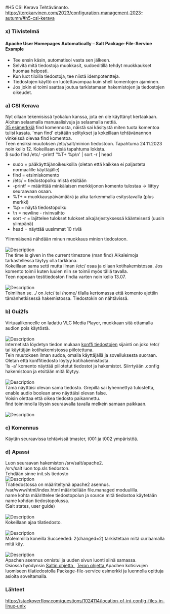 #H5 CSI Kerava
Tehtävänanto. https://terokarvinen.com/2023/configuration-management-2023-autumn/#h5-csi-kerava
### x) Tiivistelmä
#### Apache User Homepages Automatically – Salt Package-File-Service Example
- Tee ensin käsin, automatisoi vasta sen jälkeen.
- Selvitä mitä tiedostoja muokkasit, sudoeditillä tehdyt muokkaukset huomaa helposti.
- Kun luot tiloilla tiedostoja, tee niistä idempotentteja.
- Tiedostojen käyttö on luotettavampaa kuin shell komentojen ajaminen.
- Jos jokin ei toimi saattaa joutua tarkistamaan hakemistojen ja tiedostojen oikeudet.
### a) CSI Kerava
Nyt ollaan tekemisissä työkalun kanssa, jota en ole käyttänyt kertaakaan. Aloitan selaamalla manuaalisivuja ja selaamalla nettiä. <br>
<a href="https://www.tecmint.com/35-practical-examples-of-linux-find-command/">35 esimerkkiä</a> find komennosta, näistä sai käsitystä miten tuota komentoa tulisi kasata. 'man find' etsitään selitykset ja kokeillaan tehtävänannon vinkeissä olevaa find komentoa. <br>
Teen ensiksi muutoksen /etc/salt/minion tiedostoon. Tapahtuma 24.11.2023 noin kello 12. Kokeillaan etsiä tapahtuma lokista.<br>
$ sudo find /etc/ -printf '%T+ %p\n' | sort -r | head
- sudo = pääkäyttäjänoikeuksilla (oletan että kaikkea ei paljasteta normaalille käyttäjälle)
- find = etsimiskomento
- /etc/ = tiedostopolku mistä etsitään
- -printf = määrittää minkälaisen merkkijonon komento tulostaa -> liittyy seuraavaan osaan.
- %T+ = muokkauspäivämäärä ja aika tarkemmalla esitystavalla (plus merkki)
- %p = näytä tiedostopolku
- \n = newline - rivinvaihto
- sort -r = lajittelee tulokset tulokset aikajärjestyksessä käänteisesti (uusin ylimpänä)
- head = näyttää uusimmat 10 riviä

Ylimmäisenä nähdään minun muokkaus minion tiedostoon.  <br>
<br>
![Description](find.png)
<br>
The time is given in the current timezone (man find) Aikaleimoja tarkastellessa täytyy olla tarkkana. <br>
Kokeillaan sama setti mutta ilman /etc/ osaa ja ollaan kotihakemistossa. Jos komento toimii kuten luulen niin se toimii myös tällä tavalla. <br>
Teen nopeaan testitiedoston findia varten noin kello 13.07. <br>
<br>
![Description](find2.png)
<br>
Toimiihan se. ./ on /etc/ tai /home/ tilalla kertomassa että komento ajettiin tämänhetkisessä hakemistossa. Tiedostokin on nähtävissä.<br>
### b) Gui2fs
Virtuaalikoneelle on ladattu VLC Media Player, muokkaan sitä ottamalla audion pois käytöstä. <br>
<br>
![Description](vlc.png)
<br>
Internetistä löydetyn tiedon mukaan <a href="https://stackoverflow.com/questions/1024114/location-of-ini-config-files-in-linux-unix">konffi tiedostojen</a> sijainti on joko /etc/ tai käyttäjän kotihakemistossa piilotettuna. <br>
Tein muutoksen ilman sudoa, omalla käyttäjällä ja sovelluksesta suoraan. <br>
Oletan että konffitiedosto löytyy kotihakemistosta. <br>
'ls -a' komento näyttää piilotetut tiedostot ja hakemistot. Siirrtyään .config hakemistoon ja etsitään mitä löytyy. <br>
<br>
![Description](audio.png)
<br>
Tämä näyttäisi olevan sama tiedosto. Grepillä sai lyhennettyä tulostetta, enable audio boolean arvo näyttäisi olevan false. <br>
Voisin olettaa että oikea tiedosto paikannettu. <br>
find toiminnolla löysin seuraavalla tavalla melkein samaan paikkaan. <br>
<br>
![Description](home.png)
<br>
### c) Komennus
Käytän seuraavissa tehtävissä tmaster, t001 ja t002 ympäristöä. <br>

### d) Apassi
Luon seuraavan hakemiston /srv/salt/apache2. <br>
/srv/salt luon top.sls tiedoston. <br>
Tehdään sinne init.sls tiedosto
<br>
![Description](top.png)
<br>
Tilatiedostossa on määriteltynä apache2 asennus. <br>
/var/www/html/index.html määritellään file.managed moduulilla. <br>
name kohta määrittelee tiedostopolun ja source mitä tiedostoa käytetään name kohdan tiedostopolussa. <br>
(Salt states, user guide) <br>
<br>
![Description](cat.png)
<br>
Kokeillaan ajaa tilatiedosto. <br>
<br>
![Description](apply.png)
<br>
Molemmilla koneilla Succeeded: 2(changed=2) tarkistetaan mitä curlaamalla mitä käy. <br>
<br>
![Description](curl2.png)
<br>
Apachen asennus onnistui ja uuden sivun luonti siinä samassa. <br>
Osiossa hyödynsin <a href="https://docs.saltproject.io/salt/user-guide/en/latest/topics/states.html#state-modules">Saltin ohjetta </a>, <a href="https://terokarvinen.com/2018/apache-user-homepages-automatically-salt-package-file-service-example/?fromSearch=salt%20file">Teron ohjetta </a> Apachen kotisivujen luomiseen tilatiedostolla Package-file-service esimerkki ja luennolla opittuja asioita soveltamalla. <br>
### Lähteet
https://stackoverflow.com/questions/1024114/location-of-ini-config-files-in-linux-unix
